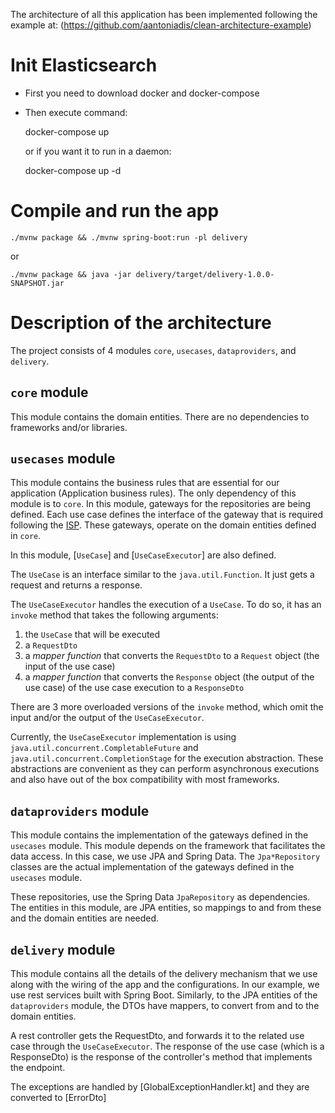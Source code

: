 The architecture of all this application has been implemented following the example at:
(https://github.com/aantoniadis/clean-architecture-example)

# Init Elasticsearch

- First you need to download docker and docker-compose
- Then execute command:

    docker-compose up

    or if you want it to run in a daemon:

    docker-compose up -d

# Compile and run the app

`./mvnw package && ./mvnw spring-boot:run -pl delivery`

or

`./mvnw package && java -jar delivery/target/delivery-1.0.0-SNAPSHOT.jar`

# Description of the architecture

The project consists of 4 modules `core`, `usecases`, `dataproviders`, and `delivery`.

## `core` module

This module contains the domain entities. There are no dependencies to frameworks and/or libraries.

## `usecases` module

This module contains the business rules that are essential for our application
(Application business rules). The only dependency of this module is to `core`.
In this module, gateways for the repositories are being defined. Each use case
defines the interface of the gateway that is required following the
[ISP](https://en.wikipedia.org/wiki/Interface_segregation_principle). These
gateways, operate on the domain entities defined in `core`.

In this module, [`UseCase`] and [`UseCaseExecutor`] are also defined.

The `UseCase` is an interface similar to the `java.util.Function`. It just gets a request and returns a response.

The `UseCaseExecutor` handles the execution of a `UseCase`. To do so, it has an `invoke` method that takes the following arguments:
1. the `UseCase` that will be executed
2. a `RequestDto`
3. a _mapper function_ that converts the `RequestDto` to a `Request` object (the input of the use case)
4. a _mapper function_ that converts the `Response` object (the output of the use case) of the use case execution to a `ResponseDto`

There are 3 more overloaded versions of the `invoke` method, which omit the input and/or the output of the `UseCaseExecutor`.

Currently, the `UseCaseExecutor` implementation is using `java.util.concurrent.CompletableFuture` and
`java.util.concurrent.CompletionStage` for the execution abstraction. These abstractions are convenient as they can
perform asynchronous executions and also have out of the box compatibility with most frameworks.

## `dataproviders` module

This module contains the implementation of the gateways defined in the `usecases` module. This module depends on the
framework that facilitates the data access. In this case, we use JPA and Spring Data. The `Jpa*Repository`
classes are the actual implementation of the gateways defined in the `usecases` module.

These repositories, use the Spring Data `JpaRepository` as dependencies.
The entities in this module, are JPA entities, so mappings to and from these and the domain entities are needed.

## `delivery` module

This module contains all the details of the delivery mechanism that we use along with the wiring of the app and the
configurations. In our example, we use rest services built with Spring Boot. Similarly, to the JPA entities of the
`dataproviders` module, the DTOs have mappers, to convert from and to the domain entities.

A rest controller gets the RequestDto, and forwards it to the related use case through the `UseCaseExecutor`.
The response of the use case (which is a ResponseDto) is the response of the controller's method that implements
the endpoint.

The exceptions are handled by [GlobalExceptionHandler.kt] and they are converted to [ErrorDto]

